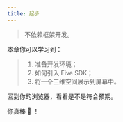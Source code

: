 ```yaml
---
title: 起步
---
```


> 不依赖框架开发。

本章你可以学习到：

> 1. 准备开发环境；
> 2. 如何引入 Five SDK；
> 3. 将一个三维空间展示到屏幕中。

回到你的浏览器，看看是不是符合预期。

你真棒 🥳 ！
